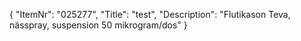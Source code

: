 {
  "ItemNr": "025277",
  "Title": "test",
  "Description": "Flutikason Teva, nässpray, suspension 50 mikrogram/dos"
}